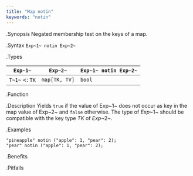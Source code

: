 ```yaml
---
title: "Map notin"
keywords: "notin"
---
```


.Synopsis
Negated membership test on the keys of a map.

.Syntax
`Exp~1~ notin Exp~2~`

.Types

| `Exp~1~`           |  `Exp~2~`         | `Exp~1~ notin Exp~2~`  |
| --- | --- | --- |
| `T~1~`  <: `TK`  |  `map[TK, TV]` | `bool`                |


.Function

.Description
Yields `true` if the value of Exp~1~ does not occur as key in the map value of Exp~2~ and `false` otherwise. 
The type of _Exp_~1~ should be compatible with the key type _TK_ of _Exp_~2~.

.Examples
```rascal-shell
"pineapple" notin ("apple": 1, "pear": 2);
"pear" notin ("apple": 1, "pear": 2);
```

.Benefits

.Pitfalls

